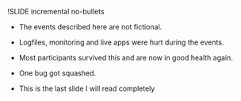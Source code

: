 !SLIDE incremental no-bullets

* The events described here are not fictional.
* Logfiles, monitoring and live apps were hurt during the events.
* Most participants survived this and are now in good health again.

* One bug got squashed.

* This is the last slide I will read completely

